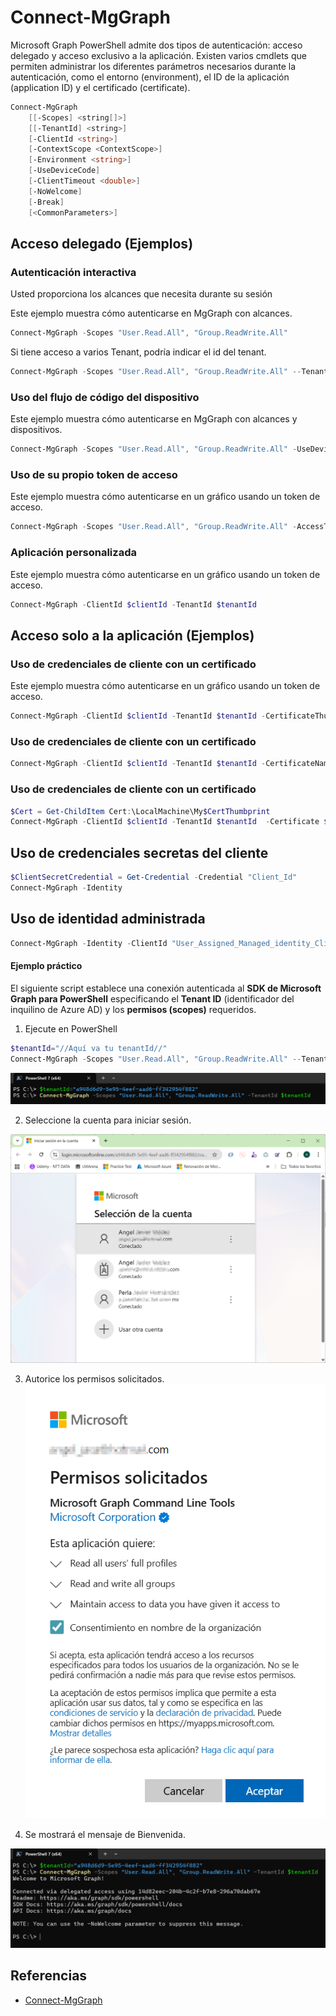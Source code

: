 # Connect-MgGraph

Microsoft Graph PowerShell admite dos tipos de autenticación: acceso delegado y acceso exclusivo a la aplicación. Existen varios cmdlets que permiten administrar los diferentes parámetros necesarios durante la autenticación, como el entorno (environment), el ID de la aplicación (application ID) y el certificado (certificate).

```powershell
Connect-MgGraph
    [[-Scopes] <string[]>]
    [[-TenantId] <string>]
    [-ClientId <string>]
    [-ContextScope <ContextScope>]
    [-Environment <string>]
    [-UseDeviceCode]
    [-ClientTimeout <double>]
    [-NoWelcome]
    [-Break]
    [<CommonParameters>]
```
## Acceso delegado (Ejemplos)

### Autenticación interactiva

Usted proporciona los alcances que necesita durante su sesión

Este ejemplo muestra cómo autenticarse en MgGraph con alcances.

```powershell
Connect-MgGraph -Scopes "User.Read.All", "Group.ReadWrite.All"
```
Si tiene acceso a varios Tenant, podría indicar el id del tenant.
```powershell
Connect-MgGraph -Scopes "User.Read.All", "Group.ReadWrite.All" --TenantId $tenantId"
```
### Uso del flujo de código del dispositivo

Este ejemplo muestra cómo autenticarse en MgGraph con alcances y dispositivos.

```powershell
Connect-MgGraph -Scopes "User.Read.All", "Group.ReadWrite.All" -UseDeviceAuthentication
```

### Uso de su propio token de acceso

Este ejemplo muestra cómo autenticarse en un gráfico usando un token de acceso.

```powershell
Connect-MgGraph -Scopes "User.Read.All", "Group.ReadWrite.All" -AccessToken $AccessToken
```

### Aplicación personalizada

Este ejemplo muestra cómo autenticarse en un gráfico usando un token de acceso.

```powershell
Connect-MgGraph -ClientId $clientId -TenantId $tenantId
```

## Acceso solo a la aplicación (Ejemplos)

### Uso de credenciales de cliente con un certificado

Este ejemplo muestra cómo autenticarse en un gráfico usando un token de acceso.

```powershell
Connect-MgGraph -ClientId $clientId -TenantId $tenantId -CertificateThumbprint "YOUR_CERT_THUMBPRINT"
```

### Uso de credenciales de cliente con un certificado

```powershell
Connect-MgGraph -ClientId $clientId -TenantId $tenantId -CertificateName "YOUR_CERT_SUBJECT"
```

### Uso de credenciales de cliente con un certificado

```powershell
$Cert = Get-ChildItem Cert:\LocalMachine\My$CertThumbprint
Connect-MgGraph -ClientId $clientId -TenantId $tenantId  -Certificate $Cert"
```

## Uso de credenciales secretas del cliente

```powershell
$ClientSecretCredential = Get-Credential -Credential "Client_Id"
Connect-MgGraph -Identity
```

## Uso de identidad administrada

```powershell
Connect-MgGraph -Identity -ClientId "User_Assigned_Managed_identity_Client_Id"
```

#### Ejemplo práctico

El siguiente script establece una conexión autenticada al **SDK de Microsoft Graph para PowerShell** especificando el **Tenant ID** (identificador del inquilino de Azure AD) y los **permisos (scopes)** requeridos.


1. Ejecute en PowerShell

```powershell
$tenantId="//Aquí va tu tenantId//"
Connect-MgGraph -Scopes "User.Read.All", "Group.ReadWrite.All" --TenantId $tenantId"
```
![alt text](image-3.png)

2. Seleccione la cuenta para iniciar sesión.

![alt text](image-2.png)

3. Autorice los permisos solicitados.
![alt text](image-4.png)

4. Se mostrará el mensaje de Bienvenida.

![alt text](image-5.png)

## Referencias

- [Connect-MgGraph](https://learn.microsoft.com/en-us/powershell/module/microsoft.graph.authentication/connect-mggraph?view=graph-powershell-1.0)